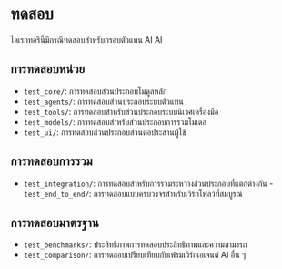 # ทดสอบ

ไดเรกทอรีนี้มีกรณีทดสอบสำหรับกรอบตัวแทน AI AI

## การทดสอบหน่วย

- `test_core/`: การทดสอบส่วนประกอบโมดูลหลัก
- `test_agents/`: การทดสอบส่วนประกอบระบบตัวแทน
- `test_tools/`: การทดสอบสำหรับส่วนประกอบระบบนิเวศเครื่องมือ
- `test_models/`: การทดสอบสำหรับส่วนประกอบการรวมโมเดล
- `test_ui/`: การทดสอบส่วนประกอบส่วนต่อประสานผู้ใช้

## การทดสอบการรวม

- `test_integration/`: การทดสอบสำหรับการรวมระหว่างส่วนประกอบที่แตกต่างกัน
-`test_end_to_end/`: การทดสอบแบบครบวงจรสำหรับเวิร์กโฟลว์ที่สมบูรณ์

## การทดสอบมาตรฐาน

- `test_benchmarks/`: ประสิทธิภาพการทดสอบประสิทธิภาพและความสามารถ
- `test_comparison/`: การทดสอบเปรียบเทียบกับเฟรมเวิร์กเอเจนต์ AI อื่น ๆ